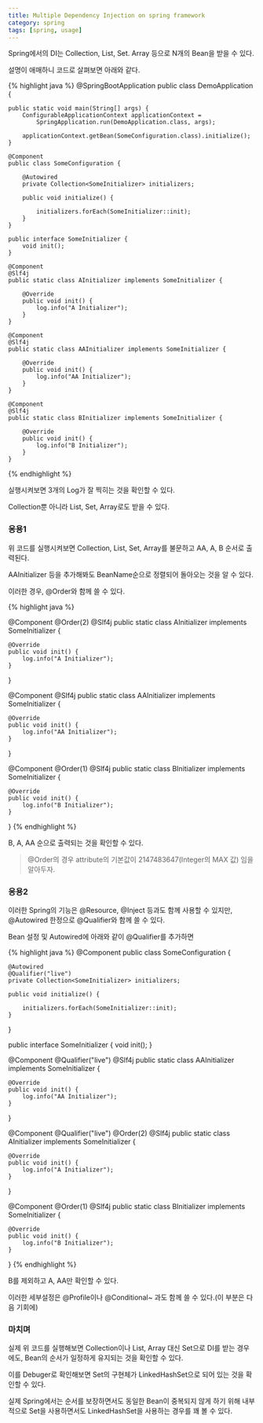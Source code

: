 ```yaml
---
title: Multiple Dependency Injection on spring framework
category: spring
tags: [spring, usage]
---
```


 Spring에서의 DI는 Collection, List, Set. Array 등으로 N개의 Bean을 받을 수 있다.

설명이 애매하니 코드로 살펴보면 아래와 같다.

{% highlight java %}
@SpringBootApplication
public class DemoApplication {

    public static void main(String[] args) {
        ConfigurableApplicationContext applicationContext =
            SpringApplication.run(DemoApplication.class, args);

        applicationContext.getBean(SomeConfiguration.class).initialize();
    }

    @Component
    public class SomeConfiguration {

        @Autowired
        private Collection<SomeInitializer> initializers;

        public void initialize() {

            initializers.forEach(SomeInitializer::init);
        }
    }

    public interface SomeInitializer {
        void init();
    }

    @Component
    @Slf4j
    public static class AInitializer implements SomeInitializer {

        @Override
        public void init() {
            log.info("A Initializer");
        }
    }

    @Component
    @Slf4j
    public static class AAInitializer implements SomeInitializer {

        @Override
        public void init() {
            log.info("AA Initializer");
        }
    }

    @Component
    @Slf4j
    public static class BInitializer implements SomeInitializer {

        @Override
        public void init() {
            log.info("B Initializer");
        }
    }
{% endhighlight %}

실행시켜보면 3개의 Log가 잘 찍히는 것을 확인할 수 있다.

Collection뿐 아니라 List, Set, Array로도 받을 수 있다.


### 응용1
위 코드를 실행시켜보면 Collection, List, Set, Array를 불문하고 AA, A, B 순서로 출력된다.

AAInitializer 등을 추가해봐도 BeanName순으로 정렬되어 돌아오는 것을 알 수 있다.

이러한 경우, @Order와 함께 쓸 수 있다.

{% highlight java %}

@Component
@Order(2)
@Slf4j
public static class AInitializer implements SomeInitializer {

    @Override
    public void init() {
        log.info("A Initializer");
    }
}

@Component
@Slf4j
public static class AAInitializer implements SomeInitializer {

    @Override
    public void init() {
        log.info("AA Initializer");
    }
}

@Component
@Order(1)
@Slf4j
public static class BInitializer implements SomeInitializer {

    @Override
    public void init() {
        log.info("B Initializer");
    }
}
{% endhighlight %}

B, A, AA 순으로 출력되는 것을 확인할 수 있다.

> @Order의 경우 attribute의 기본값이 2147483647(Integer의 MAX 값) 임을 알아두자.


### 응용2

이러한 Spring의 기능은 @Resource, @Inject 등과도 함께 사용할 수 있지만, @Autowired 한정으로 @Qualifier와 함께 쓸 수 있다.

Bean 설정 및 Autowired에 아래와 같이 @Qualifier를 추가하면

{% highlight java %}
@Component
public class SomeConfiguration {

    @Autowired
    @Qualifier("live")
    private Collection<SomeInitializer> initializers;

    public void initialize() {

        initializers.forEach(SomeInitializer::init);
    }
}

public interface SomeInitializer {
    void init();
}

@Component
@Qualifier("live")
@Slf4j
public static class AAInitializer implements SomeInitializer {

    @Override
    public void init() {
        log.info("AA Initializer");
    }
}

@Component
@Qualifier("live")
@Order(2)
@Slf4j
public static class AInitializer implements SomeInitializer {

    @Override
    public void init() {
        log.info("A Initializer");
    }
}

@Component
@Order(1)
@Slf4j
public static class BInitializer implements SomeInitializer {

    @Override
    public void init() {
        log.info("B Initializer");
    }
}
{% endhighlight %}

B를 제외하고 A, AA만 확인할 수 있다.

이러한 세부설정은 @Profile이나 @Conditional~ 과도 함께 쓸 수 있다.(이 부분은 다음 기회에)

### 마치며
실제 위 코드를 실행해보면 Collection이나 List, Array 대신 Set으로 DI를 받는 경우에도, Bean의 순서가 일정하게 유지되는 것을 확인할 수 있다.

이를 Debuger로 확인해보면 Set의 구현체가 LinkedHashSet으로 되어 있는 것을 확인할 수 있다.

실제 Spring에서는 순서를 보장하면서도 동일한 Bean이 중복되지 않게 하기 위해 내부적으로 Set을 사용하면서도 LinkedHashSet을 사용하는 경우를 꽤 볼 수 있다.